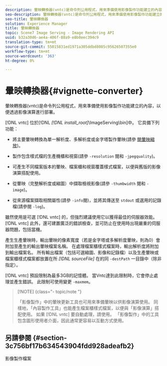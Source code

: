 ```yaml
---
description: 暈映轉換器(vntc)是命令列公用程式，用來準備使用影像製作功能建立的內容，以便透過影像演算進行部署。
seo-description: 暈映轉換器(vntc)是命令列公用程式，用來準備使用影像製作功能建立的內容，以便透過影像演算進行部署。
seo-title: 暈映轉換器
solution: Experience Manager
title: 暈映轉換器
topic: Scene7 Image Serving - Image Rendering API
uuid: b32a30d6-ae4a-406f-88a9-e8b0eec394c9
translation-type: tm+mt
source-git-commit: 55015831ed1971a305ddbd8085c95626507355e0
workflow-type: tm+mt
source-wordcount: '363'
ht-degree: 0%

---
```



# 暈映轉換器{#vignette-converter}

暈映轉換器(vntc)是命令列公用程式，用來準備使用影像製作功能建立的內容，以便透過影像演算進行部署。

[!DNL vntc] 位於[!DNL *[!DNL install_root]*\ImageServing\bin]中。 它具備下列功能：

* 將主要暈映轉換為單一解析度、多解析度或金字塔製作暈映(請參 [閱暈映縮放](../../../../ir-api/vntc/utilities/c-ir-vignette-converter-vntc/c-ir-vignette-scaling.md#concept-e373a29c2f954df98d704c7723804585))。
* 製作包含樣式檔的生產機櫃和視窗(請參 `-resolution` 閱和 `-jpegquality`)。

* 可產生不同檔案版本的暈映、檔案櫃和視窗覆蓋樣式檔案，以便與舊版的影像演算搭配使用。
* 從暈映（完整解析度或縮圖）中擷取檢視影像(請參 `-thumbwidth` 閱和 `-image`)。
* 從來源檔案擷取相關屬性(請參 `-info`閱)，並將其傳送至 `stdout` 或選用的記錄檔(請參閱 `-log`)。

雖然使用是可選 [!DNL vntc] 的，但強烈建議使用它以獲得最佳的伺服器效能。 [!DNL vntc] 此外，還可建置廣泛的錯誤檢查，並可防止在使用時出現嚴重的伺服器問題，包括當機。

產生生產暈映時，輸出暈映的像素寬度（若是金字塔或多解析度暈映，則為0）會附加至產生的輸出暈映檔案名稱。 在處理檔案櫃樣式檔案時，輸出解析度將附加到輸出檔案名。 所有輸出檔案（包括可選縮圖、影像和記錄檔）以及生產暈映或檔案櫃樣式檔案都放置在所 *[!DNL sourceFile]* 在的同 `-destPath` 一目錄中（除非指定）。

[!DNL vntc] 預設限制為最多3GB的記憶體。 當Vntc達到此限制時，它會停止處理並產生錯誤。 此限制可使用變更 `-maxmem`。

>[!NOTE] {class=&quot;- topic/note &quot;}
>
>「影像製作」中的暈映更新工具也可用來準備暈映以供影像演算使用。 同樣地，「內容製作工具」也能產生檔案櫃樣式檔案，以便與「影像演算」搭配使用。 如果 [!DNL vntc] 要自動處理，請使用。 「影像製作」中的工具包含圖形使用者介面，因此通常更容易以互動方式使用。

## 另請參閱 {#section-3c756bf17b634543904fdd928adeafb2}

影像製作檔案
